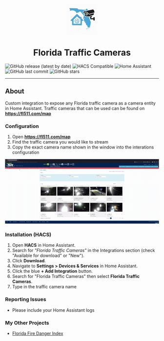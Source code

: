 <div align="center">
  <img src="https://github.com/pitchbytez99/florida_traffic_cameras/blob/main/custom_components/florida_traffic_cams/icons/logo.jpg" alt="Florida Traffic Cameras Icon" width="100"><h1>Florida Traffic Cameras</h1>
</div>

![GitHub release (latest by date)](https://img.shields.io/github/v/release/pitchbytez99/florida_traffic_cameras?style=flat-square)
![HACS Compatible](https://img.shields.io/badge/HACS-Compatible-brightgreen?style=flat-square)
![Home Assistant](https://img.shields.io/badge/Home%20Assistant-Integration-blue?style=flat-square)
![GitHub last commit](https://img.shields.io/github/last-commit/pitchbytez99/florida_traffic_cameras?style=flat-square)
![GitHub stars](https://img.shields.io/github/stars/pitchbytez99/florida_traffic_cameras?style=flat-square)

---

## About
Custom integration to expose any Florida traffic camera as a camera entity in Home Assistant.
Traffic cameras that can be used can be found on **https://fl511.com/map**

### Configuration
1. Open **https://fl511.com/map**
2. Find the traffic camera you would like to stream
3. Copy the exact camera name shown in the window into the interations configuration

![Configuring my integration](docs/ezgif-633592c0e2fb3a.gif)

### Installation (HACS)
1. Open **HACS** in Home Assistant.
2. Search for *"Florida Traffic Cameras"* in the Integrations section (check "Available for download" or "New").
3. Click **Download**.
4. Navigate to **Settings > Devices & Services** in Home Assistant.
5. Click the blue **+ Add Integration** button.
6. Search for "Florida Traffic Cameras" then select **Florida Traffic Cameras**.
7. Type in the traffic camera name

### Reporting Issues
- Please include your Home Assistant logs

### My Other Projects
- [Florida Fire Danger Index](https://github.com/pitchbytez99/florida_fire_danger_index)
